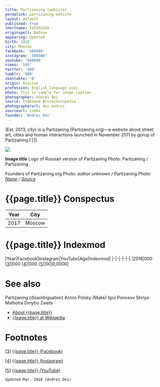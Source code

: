 ```yaml
---
title: Partizaning (website)
permalink: partizaning-website
layout: default
published: true
shortname: XXXXXXXXX
originspell: Шаблон
appearing: Updated
birth: 2018
city: Moscow
facebook: '500000'
instagram: '500500'
youtube: '600000'
vimeo: '100'
twitter: '400'
tumblr: '900'
vkontakte: '0'
origin: Russian
profession: English language wiki
photo: This is sample for image caption
photographer: Andrei Dei
source: Indexmod Blockchainpedia
photographerurl: dei-andrei
sourceurl: index
founder: 'Andrei Dei'
---
```



(Est. 2013, city) is a Partizaning (Partizaning.org)—a website about street art, cities and human interactions launched in November 2011 by gorup of Partizaning.1 <span id="a1">[\[1\]](#f1)</span>.

![](/encyclopedia/images/image-name.jpg)

**Image title**
Logo of Russian version of Partizaning
Photo: Partizaning / Partizaning

Founders of Partizaning.org
Photo: author unknown / Partizaning
*Photo: [Name](index) / [Source](index)*

# {{page.title}} Conspectus

|Year|City|
|-|-|
|2017|Moscow|

# {{page.title}} Indexmod

|Year|Facebook|Instagram|YouTube|Age|Indexmod|
|-|-|-|-|-|
|2018|000 <span id="a3">[\[3\]](#f3)</span>|000 <span id="a4">[\[4\]](#f4)</span>|000 <span id="a5">[\[5\]](#f5)</span>|00|0,0000|


# See also

Partizaning (disambiguation)
Anton Polsky (Make)
Igor Ponosov
Shriya Malhotra
Dmytro Zaiets
+ [About {{page.title}}](index)
+ [{{page.title}} at Wikipedia](index)

# Footnotes

[[3]](#a3) <span id="f3"></span> [{{page.title}} (Facebook)](index)

[[4]](#a4) <span id="f4"></span> [{{page.title}} (Instagram)](index)

[[5]](#a5) <span id="f5"></span> [{{page.title}} (YouTube)](index)

`Updated Mar. 2018 (Andrei Dei)`
